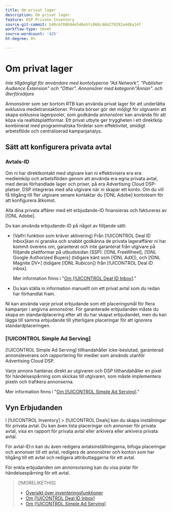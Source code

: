 ```yaml
---
title: Om privat lager
description: Om privat lager
feature: DSP Private Inventory
source-git-commit: b40c6f08b94e546e5fc068c46b279292a4d8a14f
workflow-type: tm+mt
source-wordcount: '425'
ht-degree: 0%

---
```


# Om privat lager

*Inte tillgängligt för användare med kontotyperna &quot;Ad Network&quot;, &quot;Publisher Audience Extension&quot; och &quot;Other&quot;. Annonsörer med kategorin&quot;Annan&quot;. och återförsäljare*

Annonsörer som ser bortom RTB kan använda privat lager för att underlätta exklusiva medietransaktioner. Privata börser gör det möjligt för utgivaren att skapa exklusiva lagerpooler, som godkända annonsörer kan använda för att köpa via realtidsplattformar. Ett privat utbyte ger tryggheten i ett direktköp kombinerat med programmatiska fördelar som effektivitet, smidigt arbetsflöde och centraliserad kampanjanalys.

## Sätt att konfigurera privata avtal

### Avtals-ID

Om ni har direktkontakt med utgivare kan ni effektivisera era era medieinköp och arbetsflöden genom att använda era egna privata avtal, med deras förhandlade lager och priser, på era Advertising Cloud DSP-platser. DSP integreras med alla utgivare när ni skapar ett konto. Om du vill få tillgång till fler utgivare senare kontaktar du [!DNL Adobe] kontoteam för att konfigurera åtkomst. <!-- + sentence from Ramey? (no longer here) about how we certify the publishers -->

Alla dina privata affärer med ett erbjudande-ID finansieras och faktureras av [!DNL Adobe].

Du kan använda erbjudande-ID på något av följande sätt:

* (Valfri funktion som kräver aktivering) Från [!UICONTROL Deal ID Inbox]kan ni granska och snabbt godkänna de privata lageraffärer ni har kommit överens om, garanterat och inte garanterat från utgivare på följande plattformar på utbudssidan (SSP): [!DNL FreeWheel], [!DNL Google Authorized Buyers] (tidigare känt som [!DNL AdX]), och [!DNL Magnite DV+] (tidigare [!DNL Rubicon]) från [!UICONTROL Deal ID inbox].

   Mer information finns i &quot;[Om [!UICONTROL Deal ID Inbox]](deal-id-inbox-about.md).&quot;

* Du kan ställa in information manuellt om ett privat avtal som du redan har förhandlat fram.

Ni kan använda varje privat erbjudande som ett placeringsmål för flera kampanjer i angivna annonsörer. För garanterade erbjudanden måste du skapa en standardplacering efter att du har skapat erbjudandet, men du kan lägga till samma erbjudande till ytterligare placeringar för att ignorera standardplaceringen.

### [!UICONTROL Simple Ad Serving]

[!UICONTROL Simple Ad Serving] tillhandahåller icke-beslutad, garanterad annonsleverans och rapportering för medier som används utanför Advertising Cloud DSP.

Varje annons hanteras direkt av utgivaren och DSP tillhandahåller en pixel för händelsespårning som skickas till utgivaren, som måste implementera pixeln och trafikera annonserna.

Mer information finns i &quot;[Om [!UICONTROL Simple Ad Serving]](simple-deal-about.md).&quot;

## Vyn Erbjudanden

I [!UICONTROL Inventory] > [!UICONTROL Deals] kan du skapa inställningar för privata avtal. Du kan även lista placeringar och annonser för privata avtal, visa en rapport för privata avtal eller arkivera eller arkivera privata avtal.

För avtal-ID:n kan du även redigera avtalsinställningarna, bifoga placeringar och annonser till ett avtal, redigera de annonsörer och konton som har tillgång till ett avtal och redigera attributtaggarna för ett avtal.

För enkla erbjudanden om annonsvisning kan du visa pixlar för händelsespårning för ett avtal.

>[!MORELIKETHIS]
>
>* [Översikt över inventeringsfunktioner](/help/dsp/inventory/inventory-overview.md)
>* [Om [!UICONTROL Deal ID Inbox]](/help/dsp/inventory/deal-id-inbox-about.md)
>* [Om [!UICONTROL Simple Ad Serving]](simple-deal-about.md)

